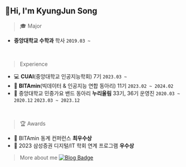 ## 👋Hi, I'm KyungJun Song
> 🎓 Major
<ul>
  <li><strong>중앙대학교 수학과</strong> 학사 <code>2019.03 ~</code> </li>
</ul>
<br>

> Experience
<ul>
  <li>💻 <strong>CUAI</strong>(중앙대학교 인공지능학회) 7기 <code>2023.03 ~</code></li>
  <li>🍊 <strong>BITAmin</strong>(빅데이터 & 인공지능 연합 동아리) 11기 <code>2023.02 ~ 2024.02</code></li>
  <li>🎸 중앙대학교 민중가요 밴드 동아리 <strong>누리울림</strong> 33기, 36기 운영진 <code>2020.03 ~ 2020.12</code> <code>2023.03 ~ 2023.12</code></li>
</ul>
<br>

> 🏆 Awards
<ul>
  <li>🥈 BITAmin 동계 컨퍼런스 <strong>최우수상</strong></li>
  <li>🥉 2023 삼성증권 디지털/IT 학회 연계 프로그램 <strong>우수상</strong></li>
</ul>

> More about me
[![Blog Badge](http://img.shields.io/badge/-Blog-brightgreen?style=flat-square&logo=FF5722&link=https://blog.naver.com/chajuhui123)](https://blog.naver.com/songkj8170)



